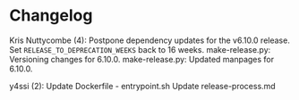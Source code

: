 Changelog
=========

Kris Nuttycombe (4):
      Postpone dependency updates for the v6.10.0 release.
      Set `RELEASE_TO_DEPRECATION_WEEKS` back to 16 weeks.
      make-release.py: Versioning changes for 6.10.0.
      make-release.py: Updated manpages for 6.10.0.

y4ssi (2):
      Update Dockerfile - entrypoint.sh
      Update release-process.md

